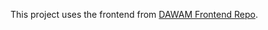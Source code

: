 This project uses the frontend from [DAWAM Frontend Repo](https://github.com/MahMoudMostaAfa/DAWAM-Frontend-DEPI).
